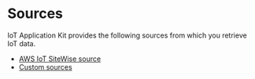 # Sources

IoT Application Kit provides the following sources from which you retrieve IoT data. 

* [AWS IoT SiteWise source](https://github.com/awslabs/iot-app-kit/tree/main/docs/AWSIoTSiteWiseSource.md)
* [Custom sources](https://github.com/awslabs/iot-app-kit/tree/main/docs/CustomSources.md)

